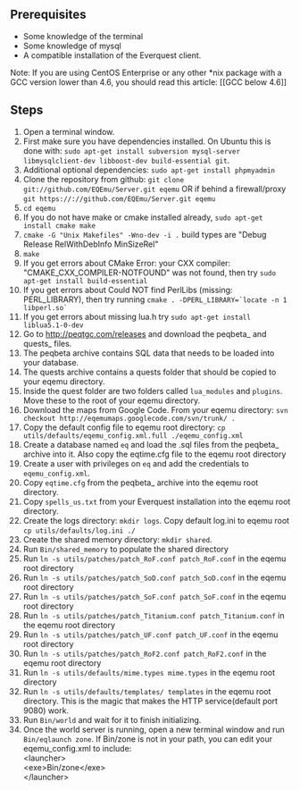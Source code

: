 Prerequisites
-------------

* Some knowledge of the terminal
* Some knowledge of mysql
* A compatible installation of the Everquest client.

Note:  If you are using CentOS Enterprise or any other *nix package with a GCC version lower than 4.6, you should read this article: [[GCC below 4.6]]

Steps
-----

1. Open a terminal window.
2. First make sure you have dependencies installed. On Ubuntu this is done with: `sudo apt-get install subversion mysql-server libmysqlclient-dev libboost-dev build-essential git`.
3. Additional optional dependencies: `sudo apt-get install phpmyadmin`
4. Clone the repository from github: `git clone git://github.com/EQEmu/Server.git eqemu` 
   OR if behind a firewall/proxy `git https://://github.com/EQEmu/Server.git eqemu`
5. `cd eqemu`
6. If you do not have make or cmake installed already, `sudo apt-get install cmake make`
7. `cmake -G "Unix Makefiles" -Wno-dev -i .`  build types are "Debug Release RelWithDebInfo MinSizeRel"
8. `make`
9. If you get errors about CMake Error: your CXX compiler: "CMAKE_CXX_COMPILER-NOTFOUND" was not found, then try  `sudo apt-get install build-essential`
10. If you get errors about Could NOT find PerlLibs (missing: PERL_LIBRARY), then try running ``cmake . -DPERL_LIBRARY=`locate -n 1 libperl.so` ``
11. If you get errors about missing lua.h try `sudo apt-get install liblua5.1-0-dev`
12. Go to http://peqtgc.com/releases and download the peqbeta_ and quests_ files.
13. The peqbeta archive contains SQL data that needs to be loaded into your database.
14. The quests archive contains a quests folder that should be copied to your eqemu directory.
15. Inside the quest folder are two folders called `lua_modules` and `plugins`. Move these to the root of your eqemu directory.
16. Download the maps from Google Code. From your eqemu directory: `svn checkout http://eqemumaps.googlecode.com/svn/trunk/ .`
17. Copy the default config file to eqemu root directory: `cp utils/defaults/eqemu_config.xml.full ./eqemu_config.xml`
18. Create a database named `eq` and load the .sql files from the peqbeta_ archive into it. Also copy the eqtime.cfg file to the eqemu root directory
19. Create a user with privileges on `eq` and add the credentials to `eqemu_config.xml`.
20. Copy `eqtime.cfg` from the peqbeta_ archive into the eqemu root directory.
21. Copy `spells_us.txt` from your Everquest installation into the eqemu root directory.
22. Create the logs directory: `mkdir logs`. 
    Copy default log.ini to eqemu root `cp utils/defaults/log.ini ./`
23. Create the shared memory directory: `mkdir shared`.
24. Run `Bin/shared_memory` to populate the shared directory
25. Run `ln -s utils/patches/patch_RoF.conf patch_RoF.conf` in the eqemu root directory
26. Run `ln -s utils/patches/patch_SoD.conf patch_SoD.conf` in the eqemu root directory
27. Run `ln -s utils/patches/patch_SoF.conf patch_SoF.conf` in the eqemu root directory
28. Run `ln -s utils/patches/patch_Titanium.conf patch_Titanium.conf` in the eqemu root directory
29. Run `ln -s utils/patches/patch_UF.conf patch_UF.conf` in the eqemu root directory
30. Run `ln -s utils/patches/patch_RoF2.conf patch_RoF2.conf` in the eqemu root directory
31. Run `ln -s utils/defaults/mime.types mime.types` in the eqemu root directory
32. Run `ln -s utils/defaults/templates/ templates` in the eqemu root directory.  This is the magic that makes the HTTP service(default port 9080) work.
33. Run `Bin/world` and wait for it to finish initializing.
34. Once the world server is running, open a new terminal window and run `Bin/eqlaunch zone`. If Bin/zone is not in your path, you can edit your eqemu_config.xml to include:<br />
\<launcher><br />
\<exe>Bin/zone\</exe><br />
\</launcher><br />